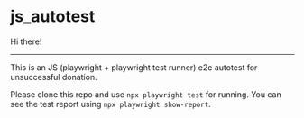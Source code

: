 # js_autotest
Hi there!
***
This is an JS (playwright + playwright test runner) e2e autotest for unsuccessful donation.

Please clone this repo and use `npx playwright test` for running.
You can see the test report using `npx playwright show-report`. 
